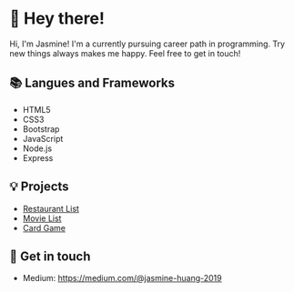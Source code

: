# 👋 Hey there! 
Hi, I'm Jasmine! I'm a currently pursuing career path in programming. Try new things always makes me happy. Feel free to get in touch!


## 📚 Langues and Frameworks
* HTML5
* CSS3
* Bootstrap
* JavaScript
* Node.js
* Express

## 💡 Projects
* [Restaurant List](https://jasmineeds.github.io/restaurant-list/)
* [Movie List](https://jasmineeds.github.io/ac-movie-list/)
* [Card Game](https://jasmineeds.github.io/card-game/)


## 🔗 Get in touch
* Medium: https://medium.com/@jasmine-huang-2019

<!--
**Jasmineeds/Jasmineeds** is a ✨ _special_ ✨ repository because its `README.md` (this file) appears on your GitHub profile.

Here are some ideas to get you started:

- 🔭 I’m currently working on ...
- 🌱 I’m currently learning ...
- 👯 I’m looking to collaborate on ...
- 🤔 I’m looking for help with ...
- 💬 Ask me about ...
- 📫 How to reach me: ...
- 😄 Pronouns: ...
- ⚡ Fun fact: ...
-->
